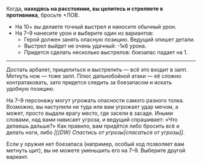 Когда, **находясь на расстоянии, вы целитесь и стреляете в противника**,
бросьте +ЛОВ.
- На 10+ вы делаете точный выстрел и наносите обычный
урон.
- На 7–9 нанесите урон и выберите один из вариантов:
	- Герой должен занять опасную позицию. Ведущий опишет детали.
	- Выстрел выйдет не очень удачный: -1к6 урона.
	- Придется сделать несколько выстрелов: боезапас падает на 1.

---
Достать арбалет, прицелиться и выстрелить — всё это входит в залп. Метнуть нож — тоже залп. Плюс дальнобойной атаки — её сложно контратаковать, зато придется следить за боезапасом и искать удобную позицию.

На 7–9 персонажу могут угрожать опасности самого разного толка. Возможно, вы наступили не туда или вам угрожает удар мечом, а может, просто выдали врагу место, где засели в засаде. Иными словами, над вами нависает угроза, и ведущий спрашивает: «Что делаешь дальше?» Как правило, вам придётся либо бросить всё и делать ноги, либо *[[(DW) Спастись от угрозы|спасаться от угрозы]]*.

Если у оружия нет боезапаса (например, особый ход позволяет вам метнуть щит), вы не можете уменьшить его на 7–9. Выберите другой вариант.